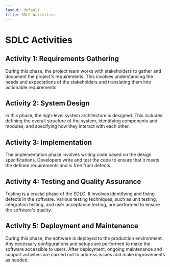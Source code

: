 ```yaml
---
layout: default
title: SDLC Activities
---
```


# SDLC Activities

## Activity 1: Requirements Gathering
During this phase, the project team works with stakeholders to gather and document the project's requirements. This involves understanding the needs and expectations of the stakeholders and translating them into actionable requirements.

## Activity 2: System Design
In this phase, the high-level system architecture is designed. This includes defining the overall structure of the system, identifying components and modules, and specifying how they interact with each other.

## Activity 3: Implementation
The implementation phase involves writing code based on the design specifications. Developers write and test the code to ensure that it meets the defined requirements and is free from defects.

## Activity 4: Testing and Quality Assurance
Testing is a crucial phase of the SDLC. It involves identifying and fixing defects in the software. Various testing techniques, such as unit testing, integration testing, and user acceptance testing, are performed to ensure the software's quality.

## Activity 5: Deployment and Maintenance
During this phase, the software is deployed to the production environment. Any necessary configurations and setups are performed to make the software accessible to users. After deployment, ongoing maintenance and support activities are carried out to address issues and make improvements as needed.
